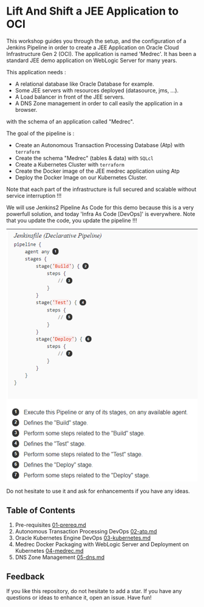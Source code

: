 # Lift And Shift a JEE Application to OCI

This workshop guides you through the setup, and the configuration of a Jenkins Pipeline in order to create a JEE Application on Oracle Cloud Infrastructure Gen 2 (OCI). The application is named 'Medrec'. It has been a standard JEE demo application on WebLogic Server for many years.

This application needs :

- A relational database like Oracle Database for example. 
- Some JEE servers with resources deployed (datasource, jms, ...).
- A Load balancer in front of the JEE servers.
- A DNS Zone management in order to call easily the application in a browser.

 with the schema of an application called "Medrec". 

The goal of the pipeline is :

- Create an Autonomous Transaction Processing Database (Atp) with `terraform`
- Create the schema "Medrec" (tables & data) with `SQLcl`
- Create a Kubernetes Cluster with `terraform`
- Create the Docker image of the JEE medrec application using Atp
- Deploy the Docker Image on our Kubernetes Cluster.

Note that each part of the infrastructure is full secured and scalable without service interruption !!!

We will use Jenkins2 Pipeline As Code for this demo because this is a very powerfull solution, and today 'Infra As Code [DevOps]' is everywhere. Note that you update the code, you update the pipeline !!!

![Jenkins Pipeline](docs/images/pipeline.png)

Do not hesitate to use it and ask for enhancements if you have any ideas. 

## Table of Contents

1. Pre-requisites [01-prereq.md](docs/01-prereq.md)
2. Autonomous Transaction Processing DevOps [02-atp.md](docs/02-atp.md)
3. Oracle Kubernetes Engine DevOps [03-kubernetes.md](docs/03-kubernetes.md)
4. Medrec Docker Packaging with WebLogic Server and Deployment on Kubernetes [04-medrec.md](docs/04-medrec.md)
5. DNS Zone Management [05-dns.md](docs/05-dns.md)

## Feedback

If you like this repository, do not hesitate to add a star. If you have any
questions or ideas to enhance it, open an issue. Have fun!
